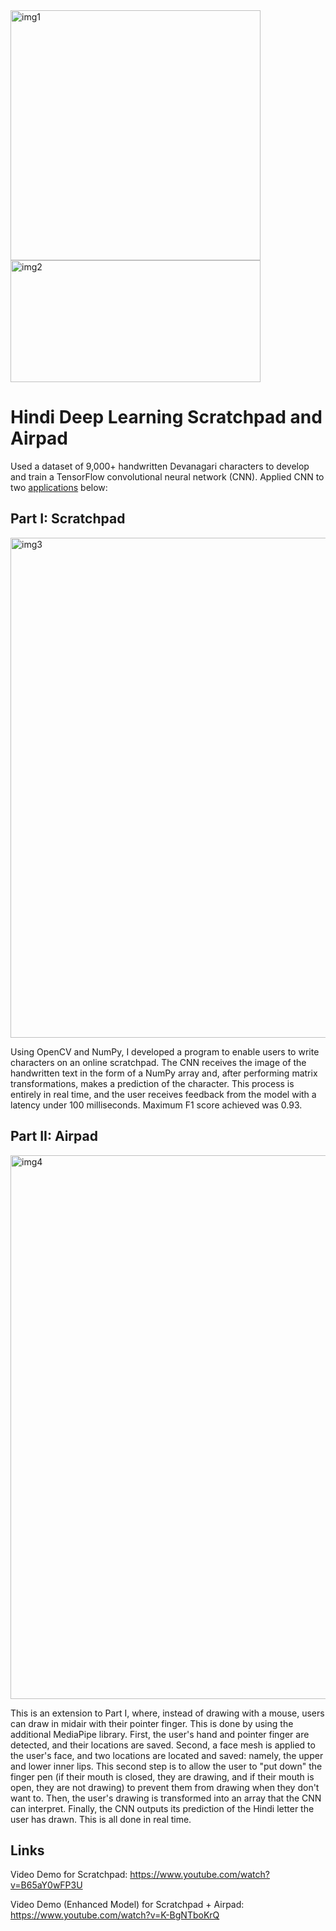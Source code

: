 <img width="400" alt="img1" src="https://github.com/user-attachments/assets/58fb234b-af1f-4a04-8051-ea5197e475bc">
<img width="400" height="195" alt="img2" src="https://github.com/user-attachments/assets/1248fe94-a903-4100-a68d-9bfdff75f185" />

# Hindi Deep Learning Scratchpad and Airpad
Used a dataset of 9,000+ handwritten Devanagari characters to develop and train a TensorFlow convolutional neural network (CNN). Applied CNN to two <a href="https://www.youtube.com/watch?v=K-BgNTboKrQ">applications</a> below:

## Part I: Scratchpad

<img width="800" alt="img3" src="https://github.com/user-attachments/assets/d5727860-e50b-48f9-b75e-869009b46b84" />

Using OpenCV and NumPy, I developed a program to enable users to write characters on an online scratchpad. The CNN receives the image of the handwritten text in the form of a NumPy array and, after
performing matrix transformations, makes a prediction of the character. This process is entirely in real time, and the user receives feedback from the model with a latency under 100 milliseconds.
Maximum F1 score achieved was 0.93.

## Part II: Airpad

<img width="870" alt="img4" src="https://github.com/user-attachments/assets/00bece75-d0ed-4824-9af7-7d96527b766e" />

This is an extension to Part I, where, instead of drawing with a mouse, users can draw in midair with their pointer finger. This is done by using the additional MediaPipe library. First, the user's hand and pointer finger are detected, and their locations are saved. Second, a face mesh is applied to the user's face, and two locations are located and saved: namely, the upper and lower inner lips. This second step is to allow the user to "put down" the finger pen (if their mouth is closed, they are drawing, and if their mouth is open, they are not drawing) to prevent them from drawing when they don't want to. Then, the user's drawing is transformed into an array that the CNN can interpret. Finally, the CNN outputs its prediction of the Hindi letter the user has drawn. This is all done in real time.

## Links
Video Demo for Scratchpad: https://www.youtube.com/watch?v=B65aY0wFP3U

Video Demo (Enhanced Model) for Scratchpad + Airpad: https://www.youtube.com/watch?v=K-BgNTboKrQ
